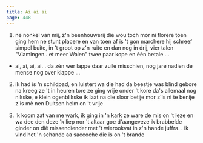 ```yaml
---
title: Ai ai ai
page: 448
---  
```


1.  ne nonkel van mij, z'n beenhouwerij
die wou toch mor ni florere
toen ging hem ne stunt placere
en van toen af is 't gon marchere
hij schreef simpel buite,
in 't groot op z'n ruite
en dan nog in drij, vier talen
"Vlamingen.. et meer Walen"
twee paar kope en één betale ...


- ai, ai, ai, ai. . da zèn wer lappe
daar zulle misschien, nog jare nadien
de mense nog over klappe ...


2. ik had is 'n schildpad, en luistert wa die had
da beestje was blind gebore
na kreeg ze 't in heuren tore
ze ging vrije onder 't kore
da's allemaal nog nikske, e klein ogenblikske
ik laat na die sloor betije
mor z'is ni te benije
z'is mè nen Duitsen helm on 't vrije


3. 'k koom zat van me wark, ik ging in 'n kark
ze ware de mis on 't leze en wa dee den deze
'k liep nor 't altaar goe d'aangeveze
ik brabbelde ginder on diê missendiender
met 't wierookvat in z'n hande
juffra. . ik vind het 'n schande
aa saccoche die is on 't brande